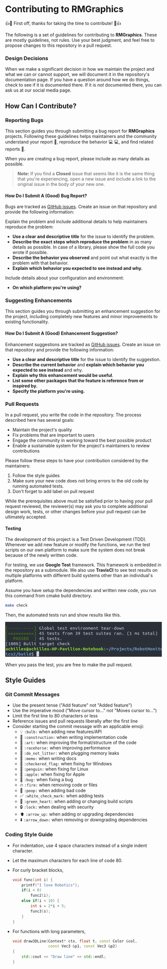 # Contributing to RMGraphics

:+1::tada: First off, thanks for taking the time to contribute! :tada::+1:

The following is a set of guidelines for contributing to **RMGraphics**. These are mostly guidelines, not rules. Use your best judgment, and feel free to propose changes to this repository in a pull request.

### Design Decisions

When we make a significant decision in how we maintain the project and what we can or cannot support, we will document it in the repository's documentation page. If you have a question around how we do things, check to see if it is documented there. If it is *not* documented there, you can ask us at our social media page.

## How Can I Contribute?

### Reporting Bugs

This section guides you through submitting a bug report for **RMGraphics** projects. Following these guidelines helps maintainers and the community understand your report :pencil:, reproduce the behavior :computer: :computer:, and find related reports :mag_right:.

When you are creating a bug report, please include as many details as possible.

> **Note:** If you find a **Closed** issue that seems like it is the same thing that you're experiencing, open a new issue and include a link to the original issue in the body of your new one.

#### How Do I Submit A (Good) Bug Report?

Bugs are tracked as [GitHub issues](https://guides.github.com/features/issues/). Create an issue on that repository and provide the following information:

Explain the problem and include additional details to help maintainers reproduce the problem:

* **Use a clear and descriptive title** for the issue to identify the problem.
* **Describe the exact steps which reproduce the problem** in as many details as possible. In case of a library, please show the full code you wrote if possible.
* **Describe the behavior you observed** and point out what exactly is the problem with that behavior.
* **Explain which behavior you expected to see instead and why.**

Include details about your configuration and environment:

* **On which platform you're using?**

### Suggesting Enhancements

This section guides you through submitting an enhancement suggestion for the project, including completely new features and minor improvements to existing functionality.

#### How Do I Submit A (Good) Enhancement Suggestion?

Enhancement suggestions are tracked as [GitHub issues](https://guides.github.com/features/issues/). Create an issue on that repository and provide the following information:

* **Use a clear and descriptive title** for the issue to identify the suggestion.
* **Describe the current behavior** and **explain which behavior you expected to see instead** and why.
* **Explain why this enhancement would be useful**.
* **List some other packages that the feature is reference from or inspired by.**
* **Specify the platform you're using.**

### Pull Requests

In a pull request, you write the code in the repository. The process described here has several goals:

- Maintain the project's quality
- Fix problems that are important to users
- Engage the community in working toward the best possible product
- Enable a sustainable system for the project's maintainers to review contributions

Please follow these steps to have your contribution considered by the maintainers:

1. Follow the style guides
2. Make sure your new code does not bring errors to the old code by running automated tests.
3. Don't forget to add label on pull request

While the prerequisites above must be satisfied prior to having your pull request reviewed, the reviewer(s) may ask you to complete additional design work, tests, or other changes before your pull request can be ultimately accepted.

#### Testing

The development of this project is a Test Driven Development (TDD). Whenever we add new feature or modify the functions, we run the test scripts on our own platform to make sure the system does not break because of the newly written code.

For testing, we use **Google Test** framework. This framework is embedded in the repository as a submodule. We also use **TravisCI** to see test results on multiple platforms with different build systems other than an individual's platform.

Assume you have setup the dependencies and written new code, you run this command from cmake build directory.

```bash
make check
```

Then, the automated tests run and show results like this.

![Test output sample](./docs/screenshots/run_test.png)

When you pass the test, you are free to make the pull request.

## Style Guides

### Git Commit Messages

* Use the present tense ("Add feature" not "Added feature")
* Use the imperative mood ("Move cursor to..." not "Moves cursor to...")
* Limit the first line to 80 characters or less
* Reference issues and pull requests liberally after the first line
* Consider starting the commit message with an applicable emoji:
    * :bulb: `:bulb:` when adding new features/API
    * :construction: `:construction:` when writing implementation code
    * :art: `:art:` when improving the format/structure of the code
    * :racehorse: `:racehorse:` when improving performance
    * :do_not_litter: `:do_not_litter:` when plugging memory leaks
    * :memo: `:memo:` when writing docs
    * :checkered_flag: `:checkered_flag:` when fixing for Windows
    * :penguin: `:penguin:` when fixing for Linux
    * :apple: `:apple:` when fixing for Apple
    * :bug: `:bug:` when fixing a bug
    * :fire: `:fire:` when removing code or files
    * :poop: `:poop:` when adding bad code 
    * :white_check_mark: `:white_check_mark:` when adding tests
    * :green_heart: `:green_heart:` when adding or changing build scripts
    * :lock: `:lock:` when dealing with security
    * :arrow_up: `:arrow_up:` when adding or upgrading dependencies
    * :arrow_down: `:arrow_down:` when removing or downgrading dependencies

### Coding Style Guide

- For indentation, use 4 space characters instead of a single indent character.

- Let the maximum characters for each line of code 80.

- For curly bracket blocks,
  ```C
  void func(int i) {
      printf("I love Robotics");
      if(i < 0)
          func2(i);
      else if(i < 10) {
          int s = 2*i + 5;
          func3(s);
      }
  }
  ```

- For functions with long parameters,
  ```c++
  void draw3DLine(Context* ctx, float t, const Color &col,
                  const Vec3 &p1, const Vec3 &p2)
  {
      std::cout << "Draw line" << std::endl;
  }
  ```